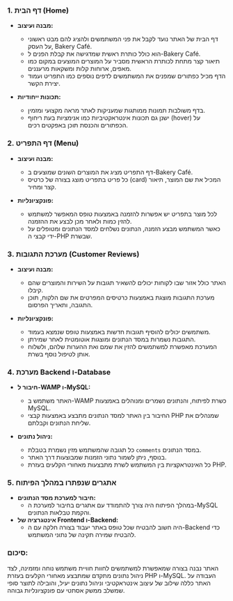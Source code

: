 

### 1. **דף הבית (Home)**
   - **מבנה ועיצוב:**
     - דף הבית של האתר נועד לקבל את פני המשתמשים ולהציג להם מבט ראשוני על העסק, Bakery Café.
     - הוא כולל כותרת ראשית שמדגישה את קבלת הפנים ל-Bakery Café.
     - תיאור קצר מתחת לכותרת הראשית מסביר על המוצרים המוצעים במקום כמו מאפים, ארוחות קלות ומשקאות מרעננים.
     - הדף מכיל כפתורים שמפנים את המשתמשים לדפים נוספים כמו התפריט ועמוד יצירת הקשר.

   - **תכונות ייחודיות:**
     - בדף משולבות תמונות ממותגות שמעניקות לאתר מראה מקצועי ומזמין.
     - ישנן גם תכונות אינטראקטיביות כמו אנימציות בעת ריחוף (hover) על הכפתורים והכנסת תוכן באפקטים רכים.

### 2. **דף התפריט (Menu)**
   - **מבנה ועיצוב:**
     - דף התפריט מציג את המוצרים השונים שמוצעים ב-Bakery Café.
     - כל פריט בתפריט מוצג בצורה של כרטיס (card) המכיל את שם המוצר, תיאור קצר ומחיר.

   - **פונקציונליות:**
     - לכל מוצר בתפריט יש אפשרות להזמנה באמצעות טופס המאפשר למשתמש להזין כמות ולאחר מכן לבצע את ההזמנה.
     - כאשר המשתמש מבצע הזמנה, הנתונים נשלחים למסד הנתונים ומטופלים על ידי קבצי ה-PHP שבשרת.

### 3. **מערכת התגובות (Customer Reviews)**
   - **מבנה ועיצוב:**
     - האתר כולל אזור שבו לקוחות יכולים להשאיר תגובות על השירות והמוצרים שהם קיבלו.
     - מערכת התגובות מוצגת באמצעות כרטיסים המפרטים את שם הלקוח, תוכן התגובה, ותאריך הפרסום.

   - **פונקציונליות:**
     - משתמשים יכולים להוסיף תגובות חדשות באמצעות טופס שנמצא בעמוד.
     - התגובות נשמרות במסד הנתונים ומוצגות אוטומטית לאחר שמירתן.
     - המערכת מאפשרת למשתמשים להזין את שמם ואת ההערות שלהם, ולשלוח אותן לטיפול נוסף בשרת.

### 4. **מערכת Backend ו-Database**
   - **חיבור ל-WAMP ו-MySQL:**
     - האתר משתמש ב-WAMP כשרת לפיתוח, והנתונים נשמרים ומנוהלים באמצעות MySQL.
     - החיבור בין האתר למסד הנתונים מתבצע באמצעות קבצי PHP שמנהלים את שליחת הנתונים וקבלתם.

   - **ניהול נתונים:**
     - כל תגובה שהמשתמש מזין נשמרת בטבלת `comments` במסד הנתונים.
     - בנוסף, ניתן לשמור נתוני הזמנות שמבוצעות דרך האתר.
     - כל האינטראקציות בין המשתמש לשרת מתבצעות מאחורי הקלעים בעזרת PHP.

### 5. **אתגרים שנפתרו במהלך הפיתוח**
   - **חיבור למערכת מסד הנתונים:**
     - במהלך הפיתוח היה צורך להתמודד עם אתגרים בחיבור למערכת ה-MySQL והקמת טבלאות הנתונים.
   - **אינטגרציה של Frontend ו-Backend:**
     - היה חשוב להבטיח שכל טופס באתר יעבוד בצורה חלקה עם ה-Backend כדי להבטיח שמירה תקינה של נתוני המשתמש.

### סיכום:
האתר נבנה בצורה שמאפשרת למשתמשים לחוות חוויית משתמש נוחה ומזמינה, לצד ניהול נתונים מתקדם שמתבצע מאחורי הקלעים בעזרת PHP ו-MySQL. העבודה על האתר כללה שילוב של עיצוב אינטראקטיבי וניהול נתונים יעיל, והובילה לתוצר סופי שמשלב ממשק אסתטי עם פונקציונליות גבוהה.

